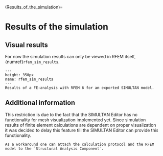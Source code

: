 (Results_of_the_simulation)=

# Results of the simulation

## Visual results

For now the simulation results can only be viewed in RFEM itself, {numref}`rfem_sim_results`.

```{figure} img/rfem_sim_results.png
---
height: 350px
name: rfem_sim_results
---
Results of a FE-analysis with RFEM 6 for an exported SIMULTAN model.
```

## Additional information

This restriction is due to the fact that the SIMULTAN Editor has no functionality for mesh visualization implemented
yet. Since simulation results of finite element calculations are dependent on proper visualization it was decided to
delay this feature till the SIMULTAN Editor can provide this functionality.

```{note}
As a workaround one can attach the calculation protocol and the RFEM model to the `Structural Analysis Component`.
```
